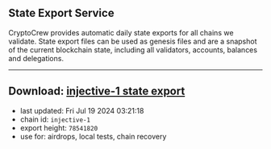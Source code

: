 ## State Export Service
CryptoCrew provides automatic daily state exports for all chains we validate. State export files can be used as genesis files and are a snapshot of the current blockchain state, including all validators, accounts, balances and delegations.

---
**Download: [injective-1 state export](https://dl-eu2.ccvalidators.com/SERVICE/injective/injective-1_export_78541820.json)**
---

- last updated: Fri Jul 19 2024 03:21:18
- chain id: `injective-1`
- export height: `78541820`
- use for: airdrops, local tests, chain recovery
